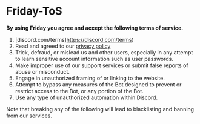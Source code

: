 # Friday-ToS

**By using Friday you agree and accept the following terms of service.**

1. [discord.com/terms]https://discord.com/terms)
2. Read and agreed to our [privacy policy](https://github.com/RisinPlayZ/Friday-Privacy-Policy/blob/main/README.md)
3. Trick, defraud, or mislead us and other users, especially in any attempt to learn sensitive account information such as user passwords.
4. Make improper use of our support services or submit false reports of abuse or misconduct.
5. Engage in unauthorized framing of or linking to the website.
6. Attempt to bypass any measures of the Bot designed to prevent or restrict access to the Bot, or any portion of the Bot.
7. Use any type of unauthorized automation within Discord.


Note that breaking any of the following will lead to blacklisting and banning from our services.
